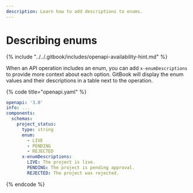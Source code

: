 ```yaml
---
description: Learn how to add descriptions to enums.
---
```


# Describing enums

{% include "../../.gitbook/includes/openapi-availability-hint.md" %}

When an API operation includes an enum, you can add `x-enumDescriptions` to provide more context about each option. GitBook will display the enum values and their descriptions in a table next to the operation.

{% code title="openapi.yaml" %}
```yaml
openapi: '3.0'
info: ...
components:
  schemas:
    project_status:
      type: string
      enum:
        - LIVE
        - PENDING
        - REJECTED
      x-enumDescriptions:
        LIVE: The project is live.
        PENDING: The project is pending approval.
        REJECTED: The project was rejected.
```
{% endcode %}

